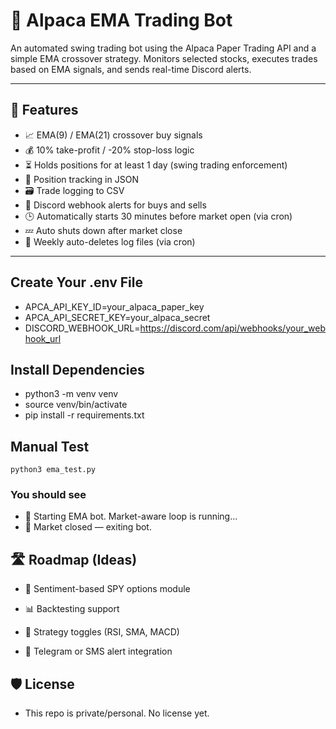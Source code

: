 # 🦅 Alpaca EMA Trading Bot

An automated swing trading bot using the Alpaca Paper Trading API and a simple EMA crossover strategy. Monitors selected stocks, executes trades based on EMA signals, and sends real-time Discord alerts.

---

## 🚀 Features

- 📈 EMA(9) / EMA(21) crossover buy signals  
- 💰 10% take-profit / -20% stop-loss logic  
- ⏳ Holds positions for at least 1 day (swing trading enforcement)  
- 🧠 Position tracking in JSON  
- 🗃️ Trade logging to CSV  
- 🔔 Discord webhook alerts for buys and sells  
- 🕒 Automatically starts 30 minutes before market open (via cron)  
- 💤 Auto shuts down after market close  
- 🧹 Weekly auto-deletes log files (via cron)  

---

## Create Your .env File

- APCA_API_KEY_ID=your_alpaca_paper_key
- APCA_API_SECRET_KEY=your_alpaca_secret
- DISCORD_WEBHOOK_URL=<https://discord.com/api/webhooks/your_webhook_url>

## Install Dependencies

- python3 -m venv venv
- source venv/bin/activate
- pip install -r requirements.txt

## Manual Test

`
python3 ema_test.py
`

### You should see

- 🚀 Starting EMA bot. Market-aware loop is running...
- 🏁 Market closed — exiting bot.

## 🛣️ Roadmap (Ideas)

- 💬 Sentiment-based SPY options module

- 📊 Backtesting support

- 🧠 Strategy toggles (RSI, SMA, MACD)

- 📱 Telegram or SMS alert integration

## 🛡️ License

- This repo is private/personal. No license yet.
